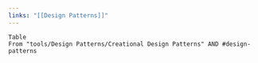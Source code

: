```yaml
---
links: "[[Design Patterns]]"
---
```


```dataview
Table 
From "tools/Design Patterns/Creational Design Patterns" AND #design-patterns 
```

